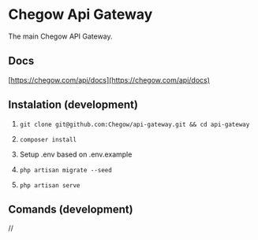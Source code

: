 # Chegow Api Gateway

The main Chegow API Gateway.

## Docs

[https://chegow.com/api/docs](https://chegow.com/api/docs)

## Instalation (development)

1. `git clone git@github.com:Chegow/api-gateway.git && cd api-gateway`

2. `composer install`

3. Setup .env based on .env.example

4. `php artisan migrate --seed`

5. `php artisan serve`

## Comands (development)

//
